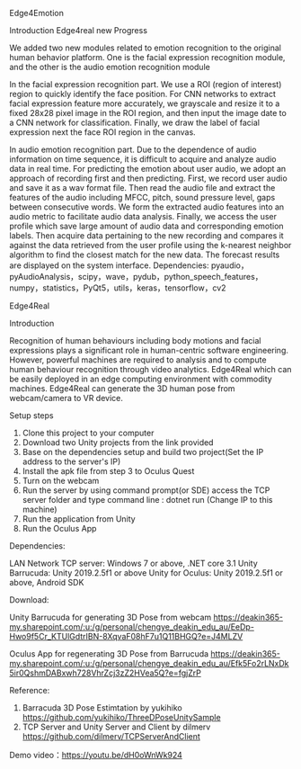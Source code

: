 Edge4Emotion

Introduction 
Edge4real new Progress

We added two new modules related to emotion recognition to the original human behavior platform. One is the facial expression recognition module, and the other is the audio emotion recognition module

In the facial expression recognition part. We use a ROI (region of interest) region to quickly identify the face position. For CNN networks to extract facial expression feature more accurately, we grayscale and resize it to a fixed 28x28 pixel image in the ROI region, and then input the image date to a CNN network for classification. Finally, we draw the label of facial expression next the face ROI region in the canvas.

In audio emotion recognition part. Due to the dependence of audio information on time sequence, it is difficult to acquire and analyze audio data in real time. For predicting the emotion about user audio, we adopt an approach of recording first and then predicting. First, we record user audio and save it as a wav format file. Then read the audio file and extract the features of the audio including MFCC, pitch, sound pressure level, gaps between consecutive words. We form the extracted audio features into an audio metric to facilitate audio data analysis. Finally, we access the user profile which save large amount of audio data and corresponding emotion labels. Then acquire data pertaining to the new recording and compares it against the data retrieved from the user profile using the k-nearest neighbor algorithm to find the closest match for the new data. The forecast results are displayed on the system interface.
Dependencies: pyaudio，pyAudioAnalysis，scipy，wave，pydub，python_speech_features，numpy，statistics，PyQt5，utils，keras，tensorflow，cv2


Edge4Real

Introduction 


Recognition of human behaviours including body motions and facial expressions plays a significant role in human-centric software engineering. However, powerful machines are required to analysis and to compute human behaviour recognition through video analytics. Edge4Real which can be easily deployed in an edge computing environment with commodity machines. Edge4Real can generate the 3D human pose from webcam/camera to VR device. 

Setup steps
1. Clone this project to your computer
2. Download two Unity projects from the link provided 
3. Base on the dependencies setup and build two project(Set the IP address to the server's IP)
4. Install the apk file from step 3 to Oculus Quest 
5. Turn on the webcam
6. Run the server by using command prompt(or SDE) access the TCP server folder and type command line : dotnet run (Change IP to this        machine)
7. Run the application from Unity
8. Run the Oculus App



Dependencies:

LAN Network
TCP server: Windows 7 or above, .NET core 3.1
Unity Barrucuda:  Unity 2019.2.5f1 or above
Unity for Oculus:  Unity 2019.2.5f1 or above, Android SDK


Download:

Unity Barrucuda for generating 3D Pose from webcam https://deakin365-my.sharepoint.com/:u:/g/personal/chengye_deakin_edu_au/EeDp-Hwo9f5Cr_KTUlGdtrIBN-8XqvaF08hF7u1Q11BHGQ?e=J4MLZV

Oculus App for regenerating 3D Pose from Barrucuda https://deakin365-my.sharepoint.com/:u:/g/personal/chengye_deakin_edu_au/Efk5Fo2rLNxDk5ir0QshmDABxwh728VhrZcj3zZ2HVea5Q?e=fgjZrP

Reference:
1. Barracuda 3D Pose Estimtation by yukihiko https://github.com/yukihiko/ThreeDPoseUnitySample
2. TCP Server and Unity Server and Client by dilmerv https://github.com/dilmerv/TCPServerAndClient

Demo video：https://youtu.be/dH0oWnWk924
